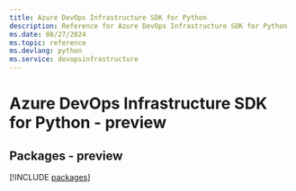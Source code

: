 ```yaml
---
title: Azure DevOps Infrastructure SDK for Python
description: Reference for Azure DevOps Infrastructure SDK for Python
ms.date: 08/27/2024
ms.topic: reference
ms.devlang: python
ms.service: devopsinfrastructure
---
```

# Azure DevOps Infrastructure SDK for Python - preview
## Packages - preview
[!INCLUDE [packages](devops-infrastructure-index.md)]